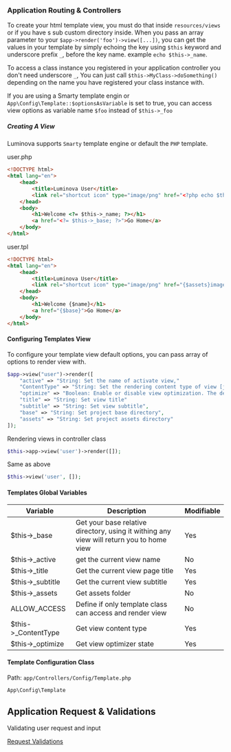 ### Application Routing & Controllers

To create your html template view, you must do that inside `resources/views` or if you have s sub custom directory inside.
When you pass an array parameter to your `$app->render('foo')->view([...])`, you can get the values in your template by simply echoing the key using `$this` keyword and underscore prefix `_`, before the key name. example `echo $this->_name`.

To access a class instance you registered in your application controller you don't need underscore `_`, You can just call `$this->MyClass->doSomething()` depending on the name you have registered your class instance with.

If you are using a Smarty template engin or `App\Config\Template::$optionsAsVariable` is set to true, you can access view options as variable name `$foo` instead of `$this->_foo`

##### Creating A View 
Luminova supports `Smarty` template engine or default the `PHP` template.

user.php 

```html
<!DOCTYPE html>
<html lang="en">
    <head>
        <title>Luminova User</title>
        <link rel="shortcut icon" type="image/png" href="<?php echo $this->_assets;?>images/icons/favicon.png">
    </head>
    <body>
        <h1>Welcome <?= $this->_name; ?></h1>
        <a href="<?= $this->_base; ?>">Go Home</a>
    </body>
</html>
```

user.tpl 

```html
<!DOCTYPE html>
<html lang="en">
    <head>
        <title>Luminova User</title>
        <link rel="shortcut icon" type="image/png" href="{$assets}images/icons/favicon.png">
    </head>
    <body>
        <h1>Welcome {$name}</h1>
        <a href="{$base}">Go Home</a>
    </body>
</html>
```

#### Configuring Templates View

To configure your template view default options, you can pass array of options to render view with.

```php 
$app->view("user")->render([
    "active" => "String: Set the name of activate view,"
    "ContentType" => "String: Set the rendering content type of view [json, text or html], the default is html",
    "optimize" => "Boolean: Enable or disable view optimization. The default is true. But before it work you have to enable it in your initialization environment config file .env",
    "title" => "String: Set view title"
    "subtitle" => "String: Set view subtitle",
    "base" => "String: Set project base directory",
    "assets" => "String: Set project assets directory"
]);
```

Rendering views in controller class 

```php
$this->app->view('user')->render([]);
```
Same as above 

```php
$this->view('user', []);
```

#### Templates Global Variables

Variable         |   Description                                                                     | Modifiable
-----------------|-----------------------------------------------------------------------------------|-------------
$this->_base     | Get your base relative directory, using it withing any view will return you to home view   | Yes
$this->_active   | get the current view name                                                         | No
$this->_title    | Get the current view page title                                                   | Yes
$this->_subtitle | Get the current view subtitle                                                     | Yes
$this->_assets   | Get assets folder                                                                 | No
ALLOW_ACCESS     | Define if only template class can access and render view                          | No
$this->_ContentType | Get view content type | Yes
$this->_optimize  | Get view optimizer state | Yes

#### Template Configuration Class 

Path: `app/Controllers/Config/Template.php`

```php 
App\Config\Template
```


## Application Request & Validations

Validating user request and input

[Request Validations](VALIDATION.md)